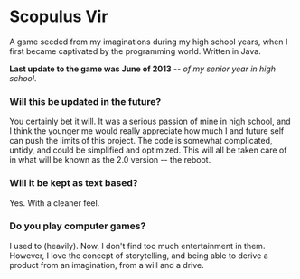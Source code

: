 # Scopulus Vir
A game seeded from my imaginations during my high school years, when I first became captivated by the programming world. Written in Java.

**Last update to the game was June of 2013** -- *of my senior year in high school*.

### Will this be updated in the future?
You certainly bet it will. It was a serious passion of mine in high school, and I think the younger me would really appreciate how much I and future self can push the limits of this project. The code is somewhat complicated, untidy, and could be simplified and optimized. This will all be taken care of in what will be known as the 2.0 version -- the reboot.

### Will it be kept as text based?
Yes. With a cleaner feel.

### Do you play computer games?
I used to (heavily). Now, I don't find too much entertainment in them. However, I love the concept of storytelling, and being able to derive a product from an imagination, from a will and a drive.
